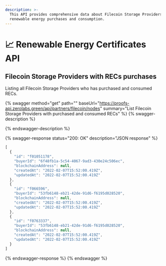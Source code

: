 ```yaml
---
description: >-
  This API provides comprehensive data about Filecoin Storage Providers
  renewable energy purchases and consumption.
---
```


# 📈 Renewable Energy Certificates API

## Filecoin Storage Providers with RECs purchases

Listing all Filecoin Storage Providers who has purchased and consumed RECs.

{% swagger method="get" path="" baseUrl="https://proofs-api.zerolabs.green/api/partners/filecoin/nodes" summary="List Filecoin Storage Providers with purchased and consumed RECs" %}
{% swagger-description %}

{% endswagger-description %}

{% swagger-response status="200: OK" description="JSON response" %}
```javascript
[
  {
    "id": "f01051178",
    "buyerId": "6f48fb1a-5c54-4067-9ad3-430e24c506ec",
    "blockchainAddress": null,
    "createdAt": "2022-02-07T15:52:00.419Z",
    "updatedAt": "2022-02-07T15:52:00.419Z"
  },
  {
    "id": "f066596",
    "buyerId": "53fb6148-eb21-42de-91d6-f6195d028520",
    "blockchainAddress": null,
    "createdAt": "2022-02-07T15:52:00.419Z",
    "updatedAt": "2022-02-07T15:52:00.419Z"
  },
  {
    "id": "f0763337",
    "buyerId": "53fb6148-eb21-42de-91d6-f6195d028520",
    "blockchainAddress": null,
    "createdAt": "2022-02-07T15:52:00.419Z",
    "updatedAt": "2022-02-07T15:52:00.419Z"
  }
]
```
{% endswagger-response %}
{% endswagger %}
